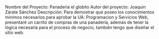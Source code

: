 Nombre del Proyecto: Panadería el globito
Autor del proyecto: Joaquin Zárate Sánchez 
Descripción:
Para demostrar que poseo los conocimientos minimos necesarios para aprobar la UA: Programacion y Servicios Web, presentaré un carrito de compras de una panadería, además de tener la
lógica necesaria para el proceso de negocio, también tengo que diseñar el sitio web.
